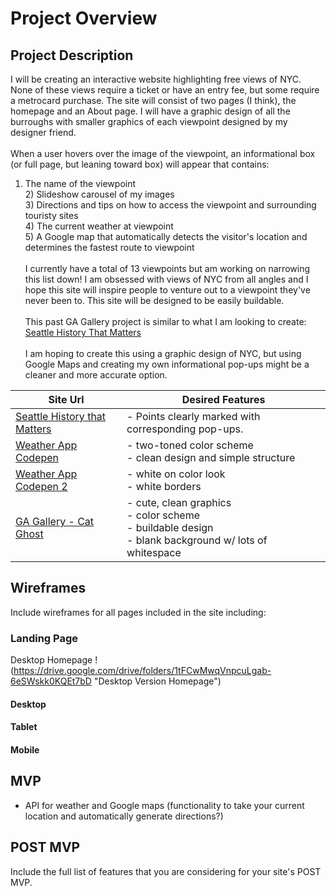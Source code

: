 # Project Overview

## Project Description

I will be creating an interactive website highlighting free views of NYC. None of these views require a ticket or have an entry fee, but some require a metrocard purchase. The site will consist of two pages (I think), the homepage and an About page. I will have a graphic design of all the burroughs with smaller graphics of each viewpoint designed by my designer friend.<br><br>
When a user hovers over the image of the viewpoint, an informational box (or full page, but leaning toward box) will appear that contains:<br>
1) The name of the viewpoint<br>2) Slideshow carousel of my images<br>3) Directions and tips on how to access the viewpoint and surrounding touristy sites<br>4) The current weather at viewpoint<br>5) A Google map that automatically detects the visitor's location and determines the fastest route to viewpoint <br><br>
I currently have a total of 13 viewpoints but am working on narrowing this list down! I am obsessed with views of NYC from all angles and I hope this site will inspire people to venture out to a viewpoint they've never been to. This site will be designed to be easily buildable.<br><br>
This past GA Gallery project is similar to what I am looking to create: [Seattle History That Matters](http://seattlebackstory.com/)<br><br>
I am hoping to create this using a graphic design of NYC, but using Google Maps and creating my own informational pop-ups might be a cleaner and more accurate option.  


| Site Url        | Desired Features           | 
| ------------- |-------------| 
| [Seattle History that Matters](http://seattlebackstory.com/) | - Points clearly marked with corresponding pop-ups.   |  
| [Weather App Codepen](https://codepen.io/kristyan-p/pen/jaVYwZ) | - two-toned color scheme <br> - clean design and simple structure  |  
| [Weather App Codepen 2](https://codepen.io/ziggysauce/pen/RZboVE?limit=all&page=3&q=weather+app) | - white on color look <br> - white borders  |  
| [GA Gallery - Cat Ghost](https://kristinefrancisco.github.io/cat-ghost/) | - cute, clean graphics<br> - color scheme<br> - buildable design<br> - blank background w/ lots of whitespace |   

## Wireframes

Include wireframes for all pages included in the site including:

### Landing Page

Desktop Homepage
!(https://drive.google.com/drive/folders/1tFCwMwqVnpcuLgab-6eSWskk0KQEt7bD "Desktop Version Homepage")

#### Desktop

#### Tablet

#### Mobile

## MVP 

- API for weather and Google maps (functionality to take your current location and automatically generate directions?)<br>

## POST MVP

Include the full list of features that you are considering for your site's POST MVP.


